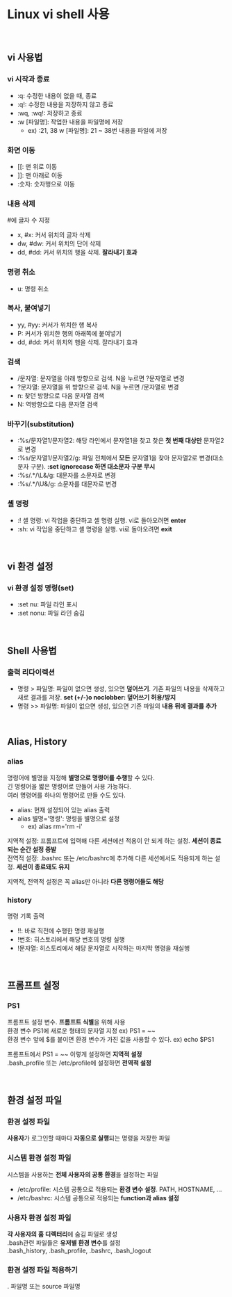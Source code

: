 # Linux vi shell 사용

<br/>

## vi 사용법
### vi 시작과 종료
- :q: 수정한 내용이 없을 때, 종료  
- :q!: 수정한 내용을 저장하지 않고 종료  
- :wq, :wq!: 저장하고 종료  
- :w [파일명]: 작업한 내용을 파일명에 저장  
  - ex) :21, 38 w [파일명]: 21 ~ 38번 내용을 파일에 저장  

### 화면 이동
- [[: 맨 위로 이동  
- ]]: 맨 아래로 이동  
- :숫자: 숫자행으로 이동  

### 내용 삭제
#에 글자 수 지정  

- x, #x: 커서 위치의 글자 삭제  
- dw, #dw: 커서 위치의 단어 삭제  
- dd, #dd: 커서 위치의 행을 삭제. **잘라내기 효과**  

### 명령 취소
- u: 명령 취소

### 복사, 붙여넣기
- yy, #yy: 커서가 위치한 행 복사  
- P: 커서가 위치한 행의 아래쪽에 붙여넣기  
- dd, #dd: 커서 위치의 행을 삭제. 잘라내기 효과  

### 검색
- /문자열: 문자열을 아래 방향으로 검색. N을 누르면 ?문자열로 변경  
- ?문자열: 문자열을 위 방향으로 검색. N을 누르면 /문자열로 변경  
- n: 찾던 방향으로 다음 문자열 검색  
- N: 역방향으로 다음 문자열 검색  

### 바꾸기(substitution)
- :%s/문자열1/문자열2: 해당 라인에서 문자열1을 찾고 찾은 **첫 번째 대상만** 문자열2로 변경  
- :%s/문자열1/문자열2/g: 파일 전체에서 **모든** 문자열1을 찾아 문자열2로 변경(대소문자 구분). **:set ignorecase 하면 대소문자 구분 무시**  
- :%s/.\*/\L&/g: 대문자를 소문자로 변경  
- :%s/.\*/\U&/g: 소문자를 대문자로 변경

### 셸 명령
- :! 셸 명령: vi 작업을 중단하고 셸 명령 실행. vi로 돌아오려면 **enter**  
- :sh: vi 작업을 중단하고 셸 명령을 실행. vi로 돌아오려면 **exit**

<br/>

## vi 환경 설정
### vi 환경 설정 명령(set)
- :set nu: 파일 라인 표시  
- :set nonu: 파일 라인 숨김  


<br/>

## Shell 사용법
### 출력 리다이렉션
- 명령 > 파일명: 파일이 없으면 생성, 있으면 **덮어쓰기**. 기존 파일의 내용을 삭제하고 새로 결과를 저장. **set (+/-)o noclobber: 덮어쓰기 허용/방지**  
- 명령 >> 파일명: 파일이 없으면 생성, 있으면 기존 파일의 **내용 뒤에 결과를 추가**

<br/>

## Alias, History
### alias
명령어에 별명을 지정해 **별명으로 명령어를 수행**할 수 있다.  
긴 명령어을 짧은 명령어로 만들어 사용 가능하다.  
여러 명령어를 하나의 명령어로 만들 수도 있다.

- alias: 현재 설정되어 있는 alias 출력  
- alias 별명='명령': 명령을 별명으로 설정  
  - ex) alias rm='rm -i'

지역적 설정: 프롬프트에 입력해 다른 세션에선 적용이 안 되게 하는 설정. **세션이 종료되는 순간 설정 증발**  
전역적 설정: .bashrc 또는 /etc/bashrc에 추가해 다른 세션에서도 적용되게 하는 설정. **세션이 종료돼도 유지**

지역적, 전역적 설정은 꼭 alias만 아니라 **다른 명령어들도 해당**

### history
명령 기록 출력

- !!: 바로 직전에 수행한 명령 재실행  
- !번호: 히스토리에서 해당 번호의 명령 실행  
- !문자열: 히스토리에서 해당 문자열로 시작하는 마지막 명령을 재실행  

<br/>

## 프롬프트 설정
### PS1
프롬프트 설정 변수. **프롬프트 식별**을 위해 사용  
환경 변수 PS1에 새로운 형태의 문자열 지정 ex) PS1 = ~~  
환경 변수 앞에 $를 붙이면 환경 변수가 가진 값을 사용할 수 있다. ex) echo $PS1  

프롬프트에서 PS1 = ~~ 이렇게 설정하면 **지역적 설정**  
.bash_profile 또는 /etc/profile에 설정하면 **전역적 설정**

<br/>

## 환경 설정 파일
### 환경 설정 파일
**사용자**가 로그인할 때마다 **자동으로 실행**되는 명령을 저장한 파일

### 시스템 환경 설정 파일
시스템을 사용하는 **전체 사용자의 공통 환경**을 설정하는 파일

- /etc/profile: 시스템 공통으로 적용되는 **환경 변수 설정**. PATH, HOSTNAME, ...
- /etc/bashrc: 시스템 공통으로 적용되는 **function과 alias 설정**

### 사용자 환경 설정 파일
**각 사용자의 홈 디렉터리**에 숨김 파일로 생성  
.bash관련 파일들은 **유저별 환경 변수**를 설정  
.bash_history, .bash_profile, .bashrc, .bash_logout

### 환경 설정 파일 적용하기
. 파일명 또는 source 파일명
